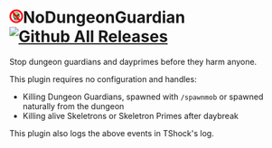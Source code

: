 # <img src="logo.png" width="24" />NoDungeonGuardian [![Github All Releases](https://img.shields.io/github/downloads/deadsurgeon42/NoDungeonGuardian/total.svg)](https://github.com/deadsurgeon42/NoDungeonGuardian/releases/latest)
Stop dungeon guardians and dayprimes before they harm anyone.

This plugin requires no configuration and handles:
+ Killing Dungeon Guardians, spawned with `/spawnmob` or spawned naturally from the dungeon
+ Killing alive Skeletrons or Skeletron Primes after daybreak

This plugin also logs the above events in TShock's log.
